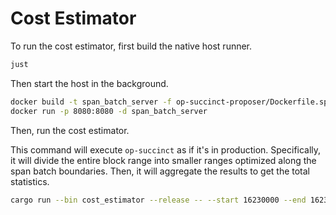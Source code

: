 # Cost Estimator

To run the cost estimator, first build the native host runner.

```bash
just
```

Then start the host in the background.
```bash
docker build -t span_batch_server -f op-succinct-proposer/Dockerfile.span_batch_server .
docker run -p 8080:8080 -d span_batch_server
```

Then, run the cost estimator.

This command will execute `op-succinct` as if it's in production. Specifically, it will divide the entire block range
into smaller ranges optimized along the span batch boundaries. Then, it will aggregate the results to get the total
statistics.

```bash
cargo run --bin cost_estimator --release -- --start 16230000 --end 16230100
```